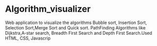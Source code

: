 # Algorithm_visualizer
Web application to visualize the algorithms Bubble sort, Insertion Sort, Selection Sort,Merge Sort and Quick sort. PathFinding Algorithms like Dijkstra,A-star search, Breadth First Search and Depth First Search.Used HTML, CSS, Javascrip
